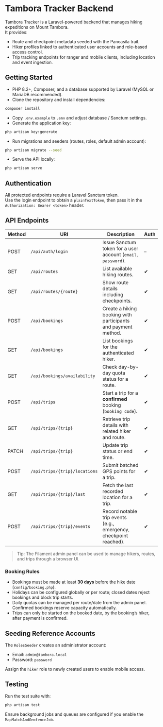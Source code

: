 <h1>Tambora Tracker Backend</h1>

Tambora Tracker is a Laravel-powered backend that manages hiking expeditions on Mount Tambora.  
It provides:

- Route and checkpoint metadata seeded with the Pancasila trail.
- Hiker profiles linked to authenticated user accounts and role-based access control.
- Trip tracking endpoints for ranger and mobile clients, including location and event ingestion.

## Getting Started

- PHP 8.2+, Composer, and a database supported by Laravel (MySQL or MariaDB recommended).
- Clone the repository and install dependencies:

```bash
composer install
```

- Copy `.env.example` to `.env` and adjust database / Sanctum settings.
- Generate the application key:

```bash
php artisan key:generate
```

- Run migrations and seeders (routes, roles, default admin account):

```bash
php artisan migrate --seed
```

- Serve the API locally:

```bash
php artisan serve
```

## Authentication

All protected endpoints require a Laravel Sanctum token.  
Use the login endpoint to obtain a `plainTextToken`, then pass it in the `Authorization: Bearer <token>` header.

## API Endpoints

| Method | URI | Description | Auth |
| ------ | --- | ----------- | ---- |
| POST | `/api/auth/login` | Issue Sanctum token for a user account (`email`, `password`). | – |
| GET | `/api/routes` | List available hiking routes. | ✔ |
| GET | `/api/routes/{route}` | Show route details including checkpoints. | ✔ |
| POST | `/api/bookings` | Create a hiking booking with participants and payment method. | ✔ |
| GET | `/api/bookings` | List bookings for the authenticated hiker. | ✔ |
| GET | `/api/bookings/availability` | Check day-by-day quota status for a route. | ✔ |
| POST | `/api/trips` | Start a trip for a **confirmed** booking (`booking_code`). | ✔ |
| GET | `/api/trips/{trip}` | Retrieve trip details with related hiker and route. | ✔ |
| PATCH | `/api/trips/{trip}` | Update trip status or end time. | ✔ |
| POST | `/api/trips/{trip}/locations` | Submit batched GPS points for a trip. | ✔ |
| GET | `/api/trips/{trip}/last` | Fetch the last recorded location for a trip. | ✔ |
| POST | `/api/trips/{trip}/events` | Record notable trip events (e.g., emergency, checkpoint reached). | ✔ |

> Tip: The Filament admin panel can be used to manage hikers, routes, and trips through a browser UI.

### Booking Rules

- Bookings must be made at least **30 days** before the hike date (`config/booking.php`).
- Holidays can be configured globally or per route; closed dates reject bookings and block trip starts.
- Daily quotas can be managed per route/date from the admin panel. Confirmed bookings reserve capacity automatically.
- Trips can only be started on the booked date, by the booking’s hiker, after payment is confirmed.

## Seeding Reference Accounts

The `RolesSeeder` creates an administrator account:

- Email: `admin@tambora.local`
- Password: `password`

Assign the `hiker` role to newly created users to enable mobile access.

## Testing

Run the test suite with:

```bash
php artisan test
```

Ensure background jobs and queues are configured if you enable the `MapMatchAndGeofenceJob`.
